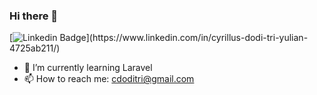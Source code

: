 ### Hi there 👋

[![Linkedin Badge]([https://img.shields.io/badge/Twitter-Profile-informational?style=flat&logo=twitter&logoColor=white&color=1CA2F1](https://img.shields.io/badge/LinkedIn-0077B5?style=for-the-badge&logo=linkedin&logoColor=white))](https://www.linkedin.com/in/cyrillus-dodi-tri-yulian-4725ab211/)


- 🌱 I’m currently learning Laravel
- 📫 How to reach me: <cdoditri@gmail.com>
<!--
**cyrdodi/cyrdodi** is a ✨ _special_ ✨ repository because its `README.md` (this file) appears on your GitHub profile.

Here are some ideas to get you started:


-->
